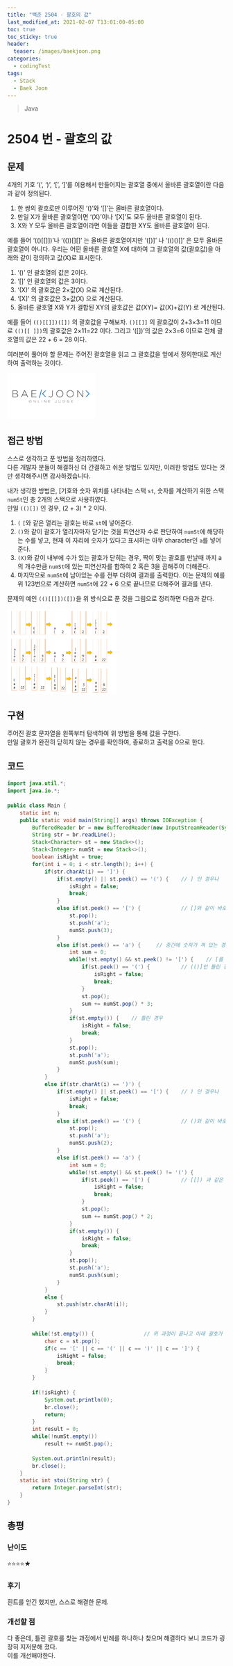 ```yaml
---
title: "백준 2504 - 괄호의 값"
last_modified_at: 2021-02-07 T13:01:00-05:00
toc: true
toc_sticky: true
header:
  teaser: /images/baekjoon.png
categories: 
  - codingTest
tags:
  - Stack
  - Baek Joon
---
```


> Java

2504 번 - 괄호의 값
=============
 
## 문제
4개의 기호 ‘(’, ‘)’, ‘[’, ‘]’를 이용해서 만들어지는 괄호열 중에서 올바른 괄호열이란 다음과 같이 정의된다.

1. 한 쌍의 괄호로만 이루어진 ‘()’와 ‘[]’는 올바른 괄호열이다. 
2. 만일 X가 올바른 괄호열이면 ‘(X)’이나 ‘[X]’도 모두 올바른 괄호열이 된다. 
3. X와 Y 모두 올바른 괄호열이라면 이들을 결합한 XY도 올바른 괄호열이 된다.  

예를 들어 ‘(()[[]])’나 ‘(())[][]’ 는 올바른 괄호열이지만 ‘([)]’ 나 ‘(()()[]’ 은 모두 올바른 괄호열이 아니다. 우리는 어떤 올바른 괄호열 X에 대하여 그 괄호열의 값(괄호값)을 아래와 같이 정의하고 값(X)로 표시한다. 

1. ‘()’ 인 괄호열의 값은 2이다.
2. ‘[]’ 인 괄호열의 값은 3이다.
3. ‘(X)’ 의 괄호값은 2×값(X) 으로 계산된다.
4. ‘[X]’ 의 괄호값은 3×값(X) 으로 계산된다.
5. 올바른 괄호열 X와 Y가 결합된 XY의 괄호값은 값(XY)= 값(X)+값(Y) 로 계산된다.  

예를 들어 `(()[[]])([])` 의 괄호값을 구해보자.  `()[[]]` 의 괄호값이 2+3×3=11 이므로  `(()[[ ]])`의 괄호값은 2×11=22 이다. 그리고  ‘([])’의 값은 2×3=6 이므로 전체 괄호열의 값은 22 + 6 = 28 이다.

여러분이 풀어야 할 문제는 주어진 괄호열을 읽고 그 괄호값을 앞에서 정의한대로 계산하여 출력하는 것이다.  

[<img src="/images/baekjoon.png" width="40%" height="40%">](https://www.acmicpc.net/problem/2504)  

## 접근 방법
스스로 생각하고 푼 방법을 정리하였다.  
다른 개발자 분들이 해결하신 더 간결하고 쉬운 방법도 있지만, 이러한 방법도 있다는 것만 생각해주시면 감사하겠습니다.  

내가 생각한 방법은, [기호와 숫자 위치를 나타내는 스택 `st`, 숫자를 계산하기 위한 스택 `numSt`인 총 2개의 스택으로 사용하였다.  
만일 `(()[])` 인 경우, (2 + 3) * 2 이다.  

1. `(` `[`와 같은 열리는 괄호는 바로 `st`에 넣어준다.  
2. `()`와 같이 괄호가 열리자마자 닫기는 것을 피연산자 수로 판단하여 `numSt`에 해당하는 수를 넣고, 현재 이 자리에 숫자가 있다고 표시하는 아무 character인 `a`를 넣어준다.  
3. `(X)`와 같이 내부에 수가 있는 괄호가 닫히는 경우, 짝이 맞는 괄호를 만날때 까지 a의 개수만큼 `numSt`에 있는 피연산자를 합하여 2 혹은 3을 곱해주어 더해준다.  
4. 마지막으로 `numSt`에 남아있는 수를 전부 더하여 결과를 출력한다. 이는 문제의 예를 위 123번으로 계산하면 `numSt`에 22 + 6 으로 끝나므로 더해주어 결과를 낸다.  

문제의 예인 `(()[[]])([])`을 위 방식으로 푼 것을 그림으로 정리하면 다음과 같다.  

<img src="/images/codingTest/bj/2504.PNG" width="50%" height="50%">  

## 구현
주어진 괄호 문자열을 왼쪽부터 탐색하여 위 방법을 통해 값을 구한다.  
만일 괄호가 완전히 닫히지 않는 경우를 확인하여, 종료하고 출력을 0으로 한다.  

## 코드
```java
import java.util.*;
import java.io.*;

public class Main {
	static int n;
	public static void main(String[] args) throws IOException {
		BufferedReader br = new BufferedReader(new InputStreamReader(System.in));
		String str = br.readLine();
		Stack<Character> st = new Stack<>();
		Stack<Integer> numSt = new Stack<>();
		boolean isRight = true;
    	for(int i = 0; i < str.length(); i++) {
    		if(str.charAt(i) == ']') {
    			if(st.empty() || st.peek() == '(') {	// ] 인 경우나  (] 인 틀린 경우
    				isRight = false;
    				break;
    			}
    			else if(st.peek() == '[') {				// []와 같이 바로 닫기는 틀린 경우
    				st.pop();
        			st.push('a');
        			numSt.push(3);
    			}
    			else if(st.peek() == 'a') {		// 중간에 숫자가 껴 있는 경우
    				int sum = 0;
    				while(!st.empty() && st.peek() != '[') {	// [를 만날 때 까지 3을 곱하며 더한다
    					if(st.peek() == '(') {			// (()]인 틀린 경우
    						isRight = false;			 
    						break;
    					}
    					st.pop();
    					sum += numSt.pop() * 3;
    				}
    				if(st.empty()) {	// 틀린 경우
    					isRight = false;
    					break;
    				}
    				st.pop();
    				st.push('a');
    				numSt.push(sum);
    			}
    		}
    		else if(str.charAt(i) == ')') {
    			if(st.empty() || st.peek() == '[') {	// ) 인 경우나  [) 인 틀린 경우
    				isRight = false;
    				break;
    			}
    			else if(st.peek() == '(') {				// ()와 같이 바로 닫기는 틀린 경우
    				st.pop();
        			st.push('a');
        			numSt.push(2);
    			}
    			else if(st.peek() == 'a') {
    				int sum = 0;
    				while(!st.empty() && st.peek() != '(') {
    					if(st.peek() == '[') {			// [[]) 과 같은 틀린 경우
    						isRight = false;			 
    						break;
    					}
    					st.pop();
    					sum += numSt.pop() * 2;
    				}
    				if(st.empty()) {
    					isRight = false;
    					break;
    				}
    				st.pop();
    				st.push('a');
    				numSt.push(sum);
    			}
    		}
    		else {
    			st.push(str.charAt(i));
    		}
    	}
    	
    	while(!st.empty()) {				// 위 과정이 끝나고 아래 괄호가 남아 있으면 완전히 닫히지 않은 틀린 괄호이다.  
    		char c = st.pop();
    		if(c == '[' || c == '(' || c == ')' || c == ']') {
    			isRight = false;
    			break;
    		}
    	}
    	
    	if(!isRight) {
    		System.out.println(0);
    		br.close();
    		return;
    	}
    	int result = 0;
    	while(!numSt.empty())
    		result += numSt.pop();
    	
    	System.out.println(result);
    	br.close();
	}
	static int stoi(String str) {
    	return Integer.parseInt(str);
    }
}
```

## 총평
### 난이도
⭐⭐⭐⭐★
### 후기
흰트를 얻긴 했지만, 스스로 해결한 문제.  
### 개선할 점
다 좋은데, 틀린 괄호를 찾는 과정에서 반례를 하나하나 찾으며 해결하다 보니 코드가 굉장히 지저분해 졌다.  
이를 개선해야한다.  